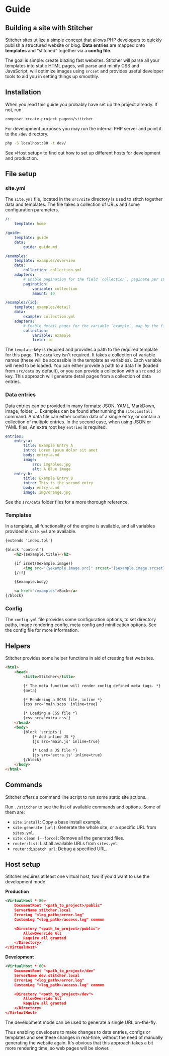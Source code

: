 # Guide

## Building a site with Stitcher

Stitcher sites utilize a simple concept that allows PHP developers to quickly publish a structured website or blog.
**Data entries** are mapped onto **templates** and “stitched” together via a **config file**.

The goal is simple: create blazing fast websites. Stitcher will parse all your templates into static HTML pages, 
will parse and minify CSS and JavaScript, will optimize images using ``srcset`` and provides useful developer tools
to aid you in setting things up smoothly.

## Installation

When you read this guide you probably have set up the project already. If not, run

```bash
composer create-project pageon/stitcher
```

For development purposes you may run the internal PHP server and point it to the `/dev` directory.

```bash
php -S localhost:80 -t dev/
```

See »Host setup« to find out how to set up different hosts for development and production.

## File setup

### site.yml

The ``site.yml`` file, located in the ``src/site`` directory is used to stitch together data and templates. The file takes a collection of URLs and some configuration parameters.

```yaml
/:
    template: home

/guide:
    template: guide
    data:
        guide: guide.md

/examples:
    template: examples/overview
    data:
        collection: collection.yml
    adapters:
        # Enable pagination for the field `collection`, paginate per 10 entries.
        pagination:
            variable: collection
            amount: 10

/examples/{id}:
    template: examples/detail
    data:
        example: collection.yml
    adapters:
        # Enable detail pages for the variable `example`, map by the field `id`.
        collection:
            variable: example
            field: id
```

The ``template`` key is required and provides a path to the required template for this page.
The ``data`` key isn't required. It takes a collection of variable names (these will be accessible in the template as variables).
Each variable will need to be loaded. You can either provide a path to a data file (loaded from ``src/data`` by default),
or you can provide a collection with a `src` and `id` key. This approach will generate detail pages from a collection of data entries.

### Data entries

Data entries can be provided in many formats: JSON, YAML, MarkDown, image, folder, ... Examples can be found after running the `site:install` command.
A data file can either contain data of a single entry, or contain a collection of multiple entries. In the second case, when using JSON or YAML files,
An extra root key `entries` is required.

```yaml
entries:
    entry-a:
        title: Example Entry A
        intro: Lorem ipsum dolor sit amet
        body: entry-a.md
        image:
            src: img/blue.jpg
            alt: A Blue image
    entry-b:
        title: Example Entry B
        intro: This is the second entry
        body: entry-a.md
        image: img/orange.jpg

```

See the `src/data` folder files for a more thorough reference.

### Templates

In a template, all functionality of the engine is available, and all variables provided in `site.yml` are available.

```html
{extends 'index.tpl'}

{block 'content'}
    <h2>{$example.title}</h2>

    {if isset($example.image)}
        <img src="{$example.image.src}" srcset="{$example.image.srcset}" {if isset($example.image.alt)}alt="{$example.image.alt}"{/if}>
    {/if}

    {$example.body}

    <a href="/examples">Back</a>
{/block}
```

### Config

The `config.yml` file provides some configuration options, to set directory paths, image rendering config, meta config and minification options.
See the config file for more information.

## Helpers

Stitcher provides some helper functions in aid of creating fast websites.

```html
<html>
    <head>
        <title>Stitcher</title>

        {* The meta function will render config defined meta tags. *}
        {meta}

        {* Rendering a SCSS file, inline *}
        {css src='main.scss' inline=true}

        {* Loading a CSS file *}
        {css src='extra.css'}
    </head>
    <body>
        {block 'scripts'}
            {* Add inline JS *}
            {js src='main.js' inline=true}

            {* Load a JS file *}
            {js src='extra.js' inline=true}
        {/block}
    </body>
</html>
```

## Commands

Stitcher offers a command line script to run some static site actions.

Run `./stitcher` to see the list of available commands and options. Some of them are:

- `site:install`: Copy a base install example.
- `site:generate [url]`: Generate the whole site, or a specific URL from `sites.yml`.
- `site:clean [--force]`: Remove all the generated files.
- `router:list`: List all available URLs from `sites.yml`.
- `router:dispatch url`: Debug a specified URL.

## Host setup

Stitcher requires at least one virtual host, two if you'd want to use the development mode.

**Production**

```xml
<VirtualHost *:80>
    DocumentRoot "<path_to_project>/public"
    ServerName stitcher.local
    ErrorLog "<log_path>/error.log"
    CustomLog "<log_path>/access.log" common

    <Directory "<path_to_project>/public">
        AllowOverride All
        Require all granted
    </Directory>
</VirtualHost>
```

**Development**

```xml
<VirtualHost *:80>
    DocumentRoot "<path_to_project>/dev"
    ServerName dev.stitcher.local
    ErrorLog "<log_path>/error.log"
    CustomLog "<log_path>/access.log" common

    <Directory "<path_to_project>/dev">
        AllowOverride All
        Require all granted
    </Directory>
</VirtualHost>
```

The development mode can be used to generate a single URL on-the-fly.

Thus enabling developers to make changes to data entries, configs or templates
and see these changes in real-time, without the need of manually generating the website again.
It's obvious that this approach takes a bit more rendering time, so web pages will be slower.
